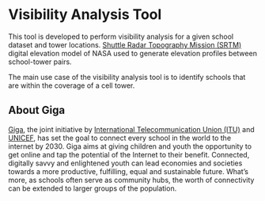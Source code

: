 # Visibility Analysis Tool

This tool is developed to perform visibility analysis for a given school dataset and tower locations. [Shuttle Radar Topography Mission (SRTM)](https://www2.jpl.nasa.gov/srtm/) digital elevation model of NASA used to generate elevation profiles between school-tower pairs.

The main use case of the visibility analysis tool is to identify schools that are within the coverage of a cell tower.


## About Giga

[Giga](https://giga.global/), the joint initiative by [International Telecommunication Union (ITU)](https://www.itu.int/en/Pages/default.aspx) and [UNICEF](https://www.unicef.org/), has set the goal to connect every school in the world to the internet by 2030. Giga aims at giving children and youth the opportunity to get online and tap the potential of the Internet to their benefit. Connected, digitally savvy and enlightened youth can lead economies and societies towards a more productive, fulfilling, equal and sustainable future. What’s more, as schools often serve as community hubs, the worth of connectivity can be extended to larger groups of the population.
